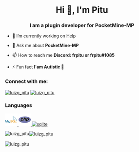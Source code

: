 <h1 align="center">Hi 👋, I'm Pitu</h1>
<h3 align="center">I am a plugin developer for PocketMine-MP</h3>

- 🔭 I’m currently working on [Help](https://github.com/frpitu/Help)

- 💬 Ask me about **PocketMine-MP**

- 📫 How to reach me **Discord: frpitu or frpitu#1085**

- ⚡ Fun fact **I'am Autistic 💙**

<h3 align="left">Connect with me:</h3>
<p align="left">
   <a href="https://twitter.com/luizg_pitu" target="blank"><img align="center" src="https://raw.githubusercontent.com/rahuldkjain/github-profile-readme-generator/master/src/images/icons/Social/twitter.svg" alt="luizg_pitu" height="30" width="40" /></a>
<a href="https://youtube.com/@luizg_pitu" target="blank">
  <img align="center" src="https://raw.githubusercontent.com/rahuldkjain/github-profile-readme-generator/master/src/images/icons/Social/youtube.svg" alt="luizg_pitu" height="30" width="40" />
</a>
</p>

<h3 align="left">Languages</h3>
<p> <a href="https://www.mysql.com/" target="_blank" rel="noreferrer"> <img src="https://raw.githubusercontent.com/devicons/devicon/master/icons/mysql/mysql-original-wordmark.svg" alt="mysql" width="40" height="40"/> </a> <a href="https://www.php.net" target="_blank" rel="noreferrer"> <img src="https://raw.githubusercontent.com/devicons/devicon/master/icons/php/php-original.svg" alt="php" width="40" height="40"/> </a> <a href="https://www.sqlite.org/" target="_blank" rel="noreferrer"> <img src="https://www.vectorlogo.zone/logos/sqlite/sqlite-icon.svg" alt="sqlite" width="40" height="40"/> </a> </p>

<p><img align="left" src="https://github-readme-stats.vercel.app/api/top-langs?username=luizg_pitu&show_icons=true&locale=en&layout=compact" alt="luizg_pitu"/></p>
<p><img align="center" src="https://github-readme-stats.vercel.app/api?username=luizg_pitu&show_icons=true&locale=en" alt="luizg_pitu"/></p>
<p><img align="center" src="https://github-readme-streak-stats.herokuapp.com/?user=luizg_pitu&" alt="luizg_pitu" /></p>
